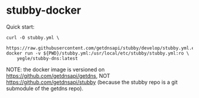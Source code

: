 # stubby-docker

Quick start:

```
curl -O stubby.yml \
    https://raw.githubusercontent.com/getdnsapi/stubby/develop/stubby.yml.example
docker run -v ${PWD}/stubby.yml:/usr/local/etc/stubby/stubby.yml:ro \
    yegle/stubby-dns:latest
```

NOTE: the docker image is versioned on https://github.com/getdnsapi/getdns, NOT https://github.com/getdnsapi/stubby (because the stubby repo is a git submodule of the getdns repo).
